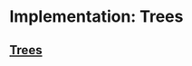 # Implementation: Trees

## [Trees](https://codefellows.github.io/common_curriculum/data_structures_and_algorithms/Code_401/class-15/resources/Trees.html)